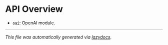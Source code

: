 <!-- markdownlint-disable -->

# API Overview

- [`oai`](./oai/README.md): OpenAI module.


---

_This file was automatically generated via [lazydocs](https://github.com/ml-tooling/lazydocs)._
